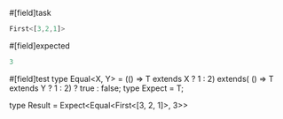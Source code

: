 #[field]task
```ts
First<[3,2,1]>
```

#[field]expected
```ts
3
```

#[field]test
type Equal<X, Y> = (<T>() => T extends X ? 1 : 2) extends(
    <T>() => T extends Y ? 1 : 2) ? true : false;
type Expect<T extends true> = T;

type Result = Expect<Equal<First<[3, 2, 1]>, 3>>